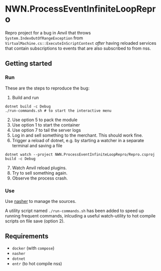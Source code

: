 # NWN.ProcessEventInfiniteLoopRepro

Repro project for a bug in Anvil that throws `System.IndexOutOfRangeException` from `VirtualMachine.cs::ExecuteInScriptContext` _after_ having reloaded services that contain subscriptions to events that are also subscribed to from nss.

## Getting started

### Run

These are the steps to reproduce the bug:

1. Build and run

```shell
dotnet build -c Debug
./run-commands.sh # to start the interactive menu
```

2. Use option 5 to pack the module
1. Use option 1 to start the container
1. Use option 7 to tail the server logs
1. Log in and sell something to the merchant. This should work fine.
1. Trigger a reload of dotnet, e.g. by starting a watcher in a separate terminal and saving a file

```shell
dotnet watch --project NWN.ProcessEventInfiniteLoopRepro/Repro.csproj build -c Debug
```

7. Watch Anvil reload plugins.
1. Try to sell something again.
1. Observe the process crash.

### Use

Use [nasher](https://github.com/squattingmonk/nasher) to manage the sources.

A utility script named `./run-commands.sh` has been added to speed up running frequent commands, inlcuding a useful watch-utility to hot compile scripts on file save (option 2).

## Requirements

- `docker` (with `compose`)
- `nasher`
- `dotnet`
- `entr` (to hot compile nss)
